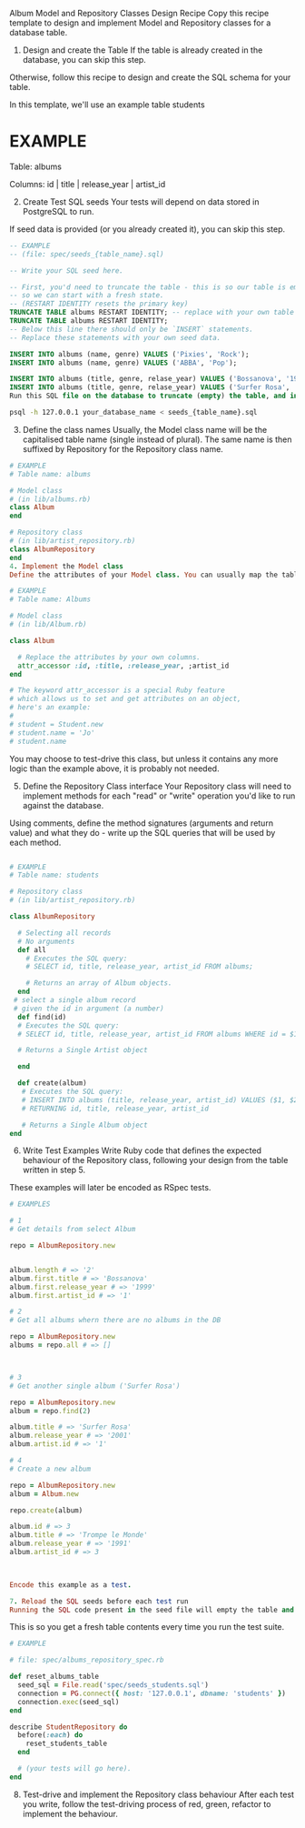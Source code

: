 Album Model and Repository Classes Design Recipe
Copy this recipe template to design and implement Model and Repository classes for a database table.

1. Design and create the Table
If the table is already created in the database, you can skip this step.

Otherwise, follow this recipe to design and create the SQL schema for your table.

In this template, we'll use an example table students

# EXAMPLE

Table: albums

Columns:
id | title | release_year | artist_id

2. Create Test SQL seeds
Your tests will depend on data stored in PostgreSQL to run.

If seed data is provided (or you already created it), you can skip this step.
```sql
-- EXAMPLE
-- (file: spec/seeds_{table_name}.sql)

-- Write your SQL seed here. 

-- First, you'd need to truncate the table - this is so our table is emptied between each test run,
-- so we can start with a fresh state.
-- (RESTART IDENTITY resets the primary key)
TRUNCATE TABLE albums RESTART IDENTITY; -- replace with your own table name.
TRUNCATE TABLE albums RESTART IDENTITY; 
-- Below this line there should only be `INSERT` statements.
-- Replace these statements with your own seed data.

INSERT INTO albums (name, genre) VALUES ('Pixies', 'Rock');
INSERT INTO albums (name, genre) VALUES ('ABBA', 'Pop');

INSERT INTO albums (title, genre, relase_year) VALUES ('Bossanova', '1999', '1');
INSERT INTO albums (title, genre, relase_year) VALUES ('Surfer Rosa', '2001', '1');
Run this SQL file on the database to truncate (empty) the table, and insert the seed data. Be mindful of the fact any existing records in the table will be deleted.
```
```bash
psql -h 127.0.0.1 your_database_name < seeds_{table_name}.sql
```

3. Define the class names
Usually, the Model class name will be the capitalised table name (single instead of plural). The same name is then suffixed by Repository for the Repository class name.

```Ruby
# EXAMPLE
# Table name: albums

# Model class
# (in lib/albums.rb)
class Album
end

# Repository class
# (in lib/artist_repository.rb)
class AlbumRepository
end
4. Implement the Model class
Define the attributes of your Model class. You can usually map the table columns to the attributes of the class, including primary and foreign keys.

# EXAMPLE
# Table name: Albums

# Model class
# (in lib/Album.rb)

class Album

  # Replace the attributes by your own columns.
  attr_accessor :id, :title, :release_year, ;artist_id
end

# The keyword attr_accessor is a special Ruby feature
# which allows us to set and get attributes on an object,
# here's an example:
#
# student = Student.new
# student.name = 'Jo'
# student.name

```
You may choose to test-drive this class, but unless it contains any more logic than the example above, it is probably not needed.

5. Define the Repository Class interface
Your Repository class will need to implement methods for each "read" or "write" operation you'd like to run against the database.

Using comments, define the method signatures (arguments and return value) and what they do - write up the SQL queries that will be used by each method.

```Ruby

# EXAMPLE
# Table name: students

# Repository class
# (in lib/artist_repository.rb)

class AlbumRepository

  # Selecting all records
  # No arguments
  def all
    # Executes the SQL query:
    # SELECT id, title, release_year, artist_id FROM albums;

    # Returns an array of Album objects.
  end
 # select a single album record
 # given the id in argument (a number)
  def find(id)
  # Executes the SQL query:
  # SELECT id, title, release_year, artist_id FROM albums WHERE id = $1

  # Returns a Single Artist object

  end

  def create(album)
   # Executes the SQL query:
   # INSERT INTO albums (title, release_year, artist_id) VALUES ($1, $2, $3)
   # RETURNING id, title, release_year, artist_id

   # Returns a Single Album object
end
```
6. Write Test Examples
Write Ruby code that defines the expected behaviour of the Repository class, following your design from the table written in step 5.

These examples will later be encoded as RSpec tests.
```ruby
# EXAMPLES

# 1
# Get details from select Album

repo = AlbumRepository.new


album.length # => '2'
album.first.title # => 'Bossanova'
album.first.release_year # => '1999'
album.first.artist_id # => '1'

# 2
# Get all albums whern there are no albums in the DB

repo = AlbumRepository.new
albums = repo.all # => []



# 3
# Get another single album ('Surfer Rosa')

repo = AlbumRepository.new
album = repo.find(2)

album.title # => 'Surfer Rosa'
album.release_year # => '2001'
album.artist.id # => '1'

# 4
# Create a new album

repo = AlbumRepository.new
album = Album.new

repo.create(album)

album.id # => 3
album.title # => 'Trompe le Monde'
album.release_year # => '1991'
album.artist_id # => 3


 
Encode this example as a test.

7. Reload the SQL seeds before each test run
Running the SQL code present in the seed file will empty the table and re-insert the seed data.
```
This is so you get a fresh table contents every time you run the test suite.
```ruby
# EXAMPLE

# file: spec/albums_repository_spec.rb

def reset_albums_table
  seed_sql = File.read('spec/seeds_students.sql')
  connection = PG.connect({ host: '127.0.0.1', dbname: 'students' })
  connection.exec(seed_sql)
end

describe StudentRepository do
  before(:each) do 
    reset_students_table
  end

  # (your tests will go here).
end
```
8. Test-drive and implement the Repository class behaviour
After each test you write, follow the test-driving process of red, green, refactor to implement the behaviour.

